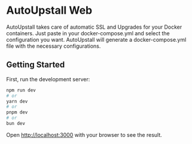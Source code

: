 # AutoUpstall Web

AutoUpstall takes care of automatic SSL and Upgrades for your Docker containers. Just paste in your docker-compose.yml 
and select the configuration you want. AutoUpstall will generate a docker-compose.yml file with the necessary configurations.

## Getting Started

First, run the development server:

```bash
npm run dev
# or
yarn dev
# or
pnpm dev
# or
bun dev
```

Open [http://localhost:3000](http://localhost:3000) with your browser to see the result.
